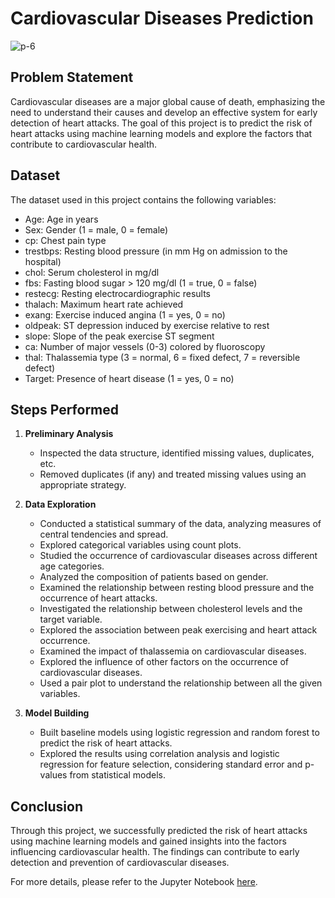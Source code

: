 # Cardiovascular Diseases Prediction
![p-6](img/portfolio/p-6.jpg)

## Problem Statement
Cardiovascular diseases are a major global cause of death, emphasizing the need to understand their causes and develop an effective system for early detection of heart attacks. The goal of this project is to predict the risk of heart attacks using machine learning models and explore the factors that contribute to cardiovascular health.

## Dataset
The dataset used in this project contains the following variables:

- Age: Age in years
- Sex: Gender (1 = male, 0 = female)
- cp: Chest pain type
- trestbps: Resting blood pressure (in mm Hg on admission to the hospital)
- chol: Serum cholesterol in mg/dl
- fbs: Fasting blood sugar > 120 mg/dl (1 = true, 0 = false)
- restecg: Resting electrocardiographic results
- thalach: Maximum heart rate achieved
- exang: Exercise induced angina (1 = yes, 0 = no)
- oldpeak: ST depression induced by exercise relative to rest
- slope: Slope of the peak exercise ST segment
- ca: Number of major vessels (0-3) colored by fluoroscopy
- thal: Thalassemia type (3 = normal, 6 = fixed defect, 7 = reversible defect)
- Target: Presence of heart disease (1 = yes, 0 = no)

## Steps Performed
1. **Preliminary Analysis**
   - Inspected the data structure, identified missing values, duplicates, etc.
   - Removed duplicates (if any) and treated missing values using an appropriate strategy.

2. **Data Exploration**
   - Conducted a statistical summary of the data, analyzing measures of central tendencies and spread.
   - Explored categorical variables using count plots.
   - Studied the occurrence of cardiovascular diseases across different age categories.
   - Analyzed the composition of patients based on gender.
   - Examined the relationship between resting blood pressure and the occurrence of heart attacks.
   - Investigated the relationship between cholesterol levels and the target variable.
   - Explored the association between peak exercising and heart attack occurrence.
   - Examined the impact of thalassemia on cardiovascular diseases.
   - Explored the influence of other factors on the occurrence of cardiovascular diseases.
   - Used a pair plot to understand the relationship between all the given variables.

3. **Model Building**
   - Built baseline models using logistic regression and random forest to predict the risk of heart attacks.
   - Explored the results using correlation analysis and logistic regression for feature selection, considering standard error and p-values from statistical models.

## Conclusion
Through this project, we successfully predicted the risk of heart attacks using machine learning models and gained insights into the factors influencing cardiovascular health. The findings can contribute to early detection and prevention of cardiovascular diseases.

For more details, please refer to the Jupyter Notebook [here](link_to_notebook.ipynb).

